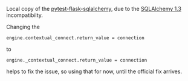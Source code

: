 Local copy of the [pytest-flask-sqlalchemy](https://github.com/jeancochrane/pytest-flask-sqlalchemy), due to the [SQLAlchemy 1.3](https://github.com/jeancochrane/pytest-flask-sqlalchemy/issues/14) incompatibilty.

Changing the

```
engine.contextual_connect.return_value = connection
```

to

```
engine._contextual_connect.return_value = connection
```

helps to fix the issue, so using that for now, until the official fix arrives.
